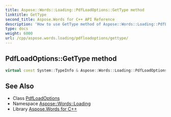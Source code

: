 ```yaml
---
title: Aspose::Words::Loading::PdfLoadOptions::GetType method
linktitle: GetType
second_title: Aspose.Words for C++ API Reference
description: 'How to use GetType method of Aspose::Words::Loading::PdfLoadOptions class in C++.'
type: docs
weight: 6000
url: /cpp/aspose.words.loading/pdfloadoptions/gettype/
---
```

## PdfLoadOptions::GetType method




```cpp
virtual const System::TypeInfo & Aspose::Words::Loading::PdfLoadOptions::GetType() const override
```

## See Also

* Class [PdfLoadOptions](../)
* Namespace [Aspose::Words::Loading](../../)
* Library [Aspose.Words for C++](../../../)
